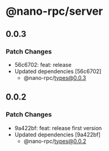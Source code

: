 # @nano-rpc/server

## 0.0.3

### Patch Changes

- 56c6702: feat: release
- Updated dependencies [56c6702]
  - @nano-rpc/types@0.0.3

## 0.0.2

### Patch Changes

- 9a422bf: feat: release first version
- Updated dependencies [9a422bf]
  - @nano-rpc/types@0.0.2
